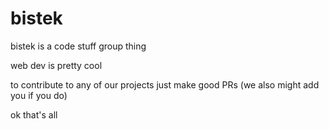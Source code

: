 # bistek
bistek is a code stuff group thing

web dev is pretty cool

to contribute to any of our projects just make good PRs
(we also might add you if you do)

ok that's all
